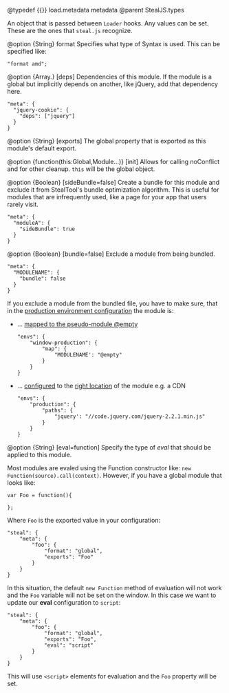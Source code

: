 @typedef {{}} load.metadata metadata
@parent StealJS.types

An object that is passed between `Loader` hooks.  Any values can be set.  These are the ones that `steal.js` recognize.

@option {String} format Specifies what type of Syntax is used.  This can be specified like:

    "format amd";

@option {Array.<moduleName>} [deps] Dependencies of this module. If the module is a global
but implicitly depends on another, like jQuery, add that dependency here.

```
"meta": {
  "jquery-cookie": {
    "deps": ["jquery"]
  }
}
```

@option {String} [exports] The global property that is exported as this module's default export.

@option {function(this:Global,Module...)} [init] Allows for calling noConflict and
for other cleanup.  `this` will be the global object.

@option {Boolean} [sideBundle=false] Create a bundle for this module and exclude it from
StealTool's bundle optimization algorithm. This is useful for modules that are infrequently
used, like a page for your app that users rarely visit.

```
"meta": {
  "moduleA": {
    "sideBundle": true
  }
}
```

@option {Boolean} [bundle=false] Exclude a module from being bundled.
```
"meta": {
  "MODULENAME": {
    "bundle": false
  }
}
```
If you exclude a module from the bundled file, you have to make sure, that in the [production environment configuration](http://stealjs.com/docs/config.envs.html)
the module is:

* ... [mapped to the pseudo-module @empty](http://stealjs.com/docs/config.map.html#ignoring-optional-dependencies)

    ```
    "envs": {
        "window-production": {
            "map": {
                "MODULENAME': "@empty"
            }
        }
    }
    ```

* ... [configured](http://stealjs.com/docs/steal.html#path-configure) to the [right location](http://stealjs.com/docs/config.paths.html) of the module e.g. a CDN

    ```
    "envs": {
        "production": {
            "paths": {
                "jquery': "//code.jquery.com/jquery-2.2.1.min.js"
            }
        }
    }
    ```

@option {String} [eval=function] Specify the type of *eval* that should be applied to this module.

Most modules are evaled using the Function constructor like: `new Function(source).call(context)`. However, if you have a global module that looks like:

```
var Foo = function(){

};
```

Where `Foo` is the exported value in your configuration:

```
"steal": {
	"meta": {
		"foo": {
			"format": "global",
			"exports": "Foo"
		}
	}
}
```

In this situation, the default `new Function` method of evaluation will not work and the `Foo` variable will not be set on the window. In this case we want to update our **eval** configuration to `script`:

```
"steal": {
	"meta": {
		"foo": {
			"format": "global",
			"exports": "Foo",
			"eval": "script"
		}
	}
}
```

This will use `<script>` elements for evaluation and the `Foo` property will be set.
